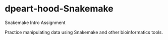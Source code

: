 # dpeart-hood-Snakemake
Snakemake Intro Assignment

Practice manipulating data using Snakemake and other bioinformatics tools.